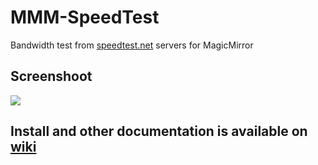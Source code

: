 # MMM-SpeedTest

Bandwidth test from [speedtest.net](https://www.speedtest.net/) servers for MagicMirror

## Screenshoot
![](https://raw.githubusercontent.com/bugsounet/MMM-SpeedTest/main/installer/SpeedTest.png)

## Install and other documentation is available on [wiki](https://github.com/bugsounet/MMM-SpeedTest/wiki)
